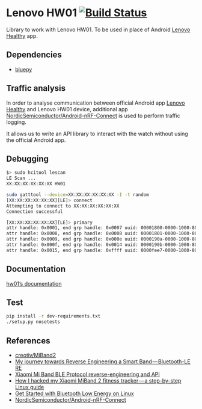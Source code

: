 Lenovo HW01 [![Build Status](https://travis-ci.org/nabilbendafi/HW01.svg?branch=master)](https://travis-ci.org/nabilbendafi/HW01)
===========

Library to work with Lenovo HW01. To be used in place of Android [Lenovo Healthy](https://play.google.com/store/apps/details?id=com.lenovohw.base.framework) app.

Dependencies
------------
 - [bluepy](https://github.com/IanHarvey/bluepy)


Traffic analysis
----------------
In order to analyse communication between official Android app [Lenovo Healthy](https://play.google.com/store/apps/details?id=com.lenovohw.base.framework&hl=en_US) and Lenovo HW01 device, additional app [NordicSemiconductor/Android-nRF-Connect](https://github.com/NordicSemiconductor/Android-nRF-Connect) is used to perform traffic logging.

It allows us to write an API library to interact with the watch without using the official Android app.

Debugging
---------
```bash
$> sudo hcitool lescan
LE Scan ...
XX:XX:XX:XX:XX:XX HW01
```

```bash
sudo gatttool --device=XX:XX:XX:XX:XX:XX -I -t random
[XX:XX:XX:XX:XX:XX][LE]> connect
Attempting to connect to XX:XX:XX:XX:XX:XX
Connection successful

[XX:XX:XX:XX:XX:XX][LE]> primary
attr handle: 0x0001, end grp handle: 0x0007 uuid: 00001800-0000-1000-8000-00805f9b34fb
attr handle: 0x0008, end grp handle: 0x0008 uuid: 00001801-0000-1000-8000-00805f9b34fb
attr handle: 0x0009, end grp handle: 0x000e uuid: 0000190a-0000-1000-8000-00805f9b34fb
attr handle: 0x000f, end grp handle: 0x0014 uuid: 0000190b-0000-1000-8000-00805f9b34fb
attr handle: 0x0015, end grp handle: 0xffff uuid: 0000fee7-0000-1000-8000-00805f9b34fb
```

Documentation
-------------
[hw01’s documentation](https://nabilbendafi.github.io/HW01/index.html)

Test
----
```bash
pip install -r dev-requirements.txt
./setup.py nosetests
```

References
----------
 - [creotiv/MiBand2](https://github.com/creotiv/MiBand2)
 - [My journey towards Reverse Engineering a Smart Band — Bluetooth-LE RE](https://medium.com/@arunmag/my-journey-towards-reverse-engineering-a-smart-band-bluetooth-le-re-d1dea00e4de2)
 - [Xiaomi Mi Band BLE Protocol reverse-engineering and API](http://androiders-newbie.blogspot.com/2014/12/xiaomi-mi-band-ble-protocol-reverse.html)
 - [How I hacked my Xiaomi MiBand 2 fitness tracker — a step-by-step Linux guide](https://medium.com/machine-learning-world/how-i-hacked-xiaomi-miband-2-to-control-it-from-linux-a5bd2f36d3ad)
 - [Get Started with Bluetooth Low Energy on Linux](https://www.jaredwolff.com/blog/get-started-with-bluetooth-low-energy/)
 - [NordicSemiconductor/Android-nRF-Connect](https://github.com/NordicSemiconductor/Android-nRF-Connect)
